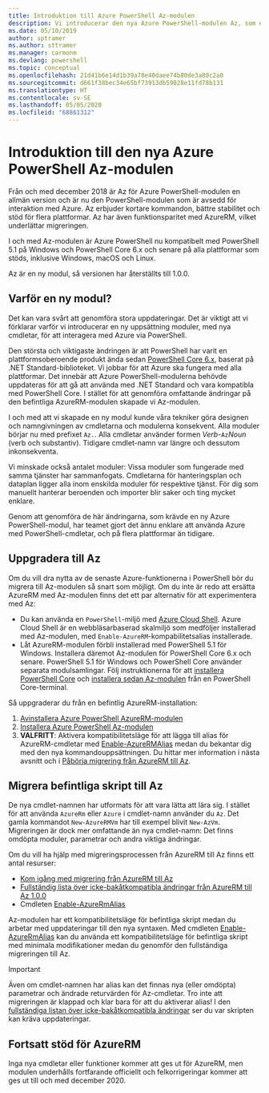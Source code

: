 ```yaml
---
title: Introduktion till Azure PowerShell Az-modulen
description: Vi introducerar den nya Azure PowerShell-modulen Az, som ersätter AzureRM-modulen.
ms.date: 05/10/2019
author: sptramer
ms.author: sttramer
ms.manager: carmonm
ms.devlang: powershell
ms.topic: conceptual
ms.openlocfilehash: 21d41b6e14d1b39a78e40daee74b80de3a80c2a0
ms.sourcegitcommit: d661f38bec34e65bf73913db59028e11fd78b131
ms.translationtype: HT
ms.contentlocale: sv-SE
ms.lasthandoff: 05/05/2020
ms.locfileid: "68861312"
---
```

# <a name="introducing-the-new-azure-powershell-az-module"></a>Introduktion till den nya Azure PowerShell Az-modulen

Från och med december 2018 är Az för Azure PowerShell-modulen en allmän version och är nu den PowerShell-modulen som är avsedd för interaktion med Azure. Az erbjuder kortare kommandon, bättre stabilitet och stöd för flera plattformar. Az har även funktionsparitet med AzureRM, vilket underlättar migreringen.

I och med Az-modulen är Azure PowerShell nu kompatibelt med PowerShell 5.1 på Windows och PowerShell Core 6.x och senare på alla plattformar som stöds, inklusive Windows, macOS och Linux.

Az är en ny modul, så versionen har återställts till 1.0.0.

## <a name="why-a-new-module"></a>Varför en ny modul?

Det kan vara svårt att genomföra stora uppdateringar. Det är viktigt att vi förklarar varför vi introducerar en ny uppsättning moduler, med nya cmdletar, för att interagera med Azure via PowerShell.

Den största och viktigaste ändringen är att PowerShell har varit en plattformsoberoende produkt ända sedan [PowerShell Core 6.x](/powershell/scripting/overview), baserat på .NET Standard-biblioteket.
Vi jobbar för att Azure ska fungera med alla plattformar. Det innebär att Azure PowerShell-modulerna behövde uppdateras för att gå att använda med .NET Standard och vara kompatibla med PowerShell Core. I stället för att genomföra omfattande ändringar på den befintliga AzureRM-modulen skapade vi Az-modulen.

I och med att vi skapade en ny modul kunde våra tekniker göra designen och namngivningen av cmdletarna och modulerna konsekvent. Alla moduler börjar nu med prefixet `Az.`. Alla cmdletar använder formen _Verb_-`Az`_Noun_ (verb och substantiv). Tidigare cmdlet-namn var längre och dessutom inkonsekventa.

Vi minskade också antalet moduler: Vissa moduler som fungerade med samma tjänster har sammanfogats. Cmdletarna för hanteringsplan och dataplan ligger alla inom enskilda moduler för respektive tjänst. För dig som manuellt hanterar beroenden och importer blir saker och ting mycket enklare.

Genom att genomföra de här ändringarna, som krävde en ny Azure PowerShell-modul, har teamet gjort det ännu enklare att använda Azure med PowerShell-cmdletar, och på flera plattformar än tidigare.

## <a name="upgrade-to-az"></a>Uppgradera till Az

Om du vill dra nytta av de senaste Azure-funktionerna i PowerShell bör du migrera till Az-modulen så snart som möjligt. Om du inte är redo att ersätta AzureRM med Az-modulen finns det ett par alternativ för att experimentera med Az:

* Du kan använda en `PowerShell`-miljö med [Azure Cloud Shell](https://docs.microsoft.com/azure/cloud-shell/overview).
  Azure Cloud Shell är en webbläsarbaserad skalmiljö som medföljer installerad med Az-modulen, med `Enable-AzureRM`-kompabilitetsalias installerade.
* Låt AzureRM-modulen förbli installerad med PowerShell 5.1 för Windows. Installera däremot Az-modulen för PowerShell Core 6.x och senare. PowerShell 5.1 för Windows och PowerShell Core använder separata modulsamlingar. Följ instruktionerna för att [installera PowerShell Core](/powershell/scripting/install/installing-powershell-core-on-windows) och [installera sedan Az-modulen](install-az-ps.md) från en PowerShell Core-terminal.

Så uppgraderar du från en befintlig AzureRM-installation:

1. [Avinstallera Azure PowerShell AzureRM-modulen](/powershell/azure/uninstall-az-ps#uninstall-the-azurerm-module)
2. [Installera Azure PowerShell Az-modulen](install-az-ps.md)
3. __VALFRITT__: Aktivera kompatibilitetsläge för att lägga till alias för AzureRM-cmdletar med [Enable-AzureRMAlias](/powershell/module/az.accounts/enable-azurermalias) medan du bekantar dig med den nya kommandouppsättningen. Du hittar mer information i nästa avsnitt och i [Påbörja migrering från AzureRM till Az](migrate-from-azurerm-to-az.md).

## <a name="migrate-existing-scripts-to-az"></a>Migrera befintliga skript till Az

De nya cmdlet-namnen har utformats för att vara lätta att lära sig. I stället för att använda `AzureRm` eller `Azure` i cmdlet-namn använder du `Az`. Det gamla kommandot `New-AzureRMVm` har till exempel blivit `New-AzVm`.
Migreringen är dock mer omfattande än nya cmdlet-namn: Det finns omdöpta moduler, parametrar och andra viktiga ändringar.

Om du vill ha hjälp med migreringsprocessen från AzureRM till Az finns ett antal resurser:

* [Kom igång med migrering från AzureRM till Az](migrate-from-azurerm-to-az.md)
* [Fullständig lista över icke-bakåtkompatibla ändringar från AzureRM till Az 1.0.0](migrate-az-1.0.0.md)
* Cmdleten [Enable-AzureRmAlias](/powershell/module/az.accounts/enable-azurermalias)

Az-modulen har ett kompatibilitetsläge för befintliga skript medan du arbetar med uppdateringar till den nya syntaxen. Med cmdleten [Enable-AzureRmAlias](/powershell/module/az.accounts/enable-azurermalias) kan du använda ett kompatibilitetsläge för befintliga skript med minimala modifikationer medan du genomför den fullständiga migreringen till Az.

> [!IMPORTANT]
> Även om cmdlet-namnen har alias kan det finnas nya (eller omdöpta) parametrar och ändrade returvärden för Az-cmdletar. Tro inte att migreringen är klappad och klar bara för att du aktiverar alias! I den [fullständiga listan över icke-bakåtkompatibla ändringar](migrate-az-1.0.0.md) ser du var skripten kan kräva uppdateringar.

## <a name="continued-support-for-azurerm"></a>Fortsatt stöd för AzureRM

Inga nya cmdletar eller funktioner kommer att ges ut för AzureRM, men modulen underhålls fortfarande officiellt och felkorrigeringar kommer att ges ut till och med december 2020.